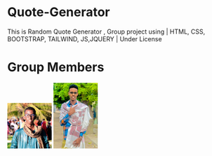 # Quote-Generator
This is Random Quote Generator , Group project using | HTML, CSS, BOOTSTRAP, TAILWIND, JS,JQUERY | Under License

# Group Members
<img src="cj.jpg" style="width: 20%">
<img src="abdullahi.jpg" style="width: 20%">

